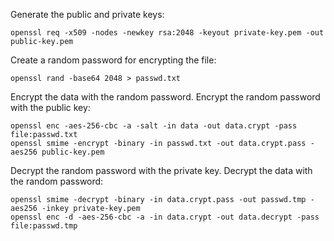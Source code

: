 
Generate the public and private keys:

	openssl req -x509 -nodes -newkey rsa:2048 -keyout private-key.pem -out public-key.pem

Create a random password for encrypting the file:

	openssl rand -base64 2048 > passwd.txt

Encrypt the data with the random password. Encrypt the random
password with the public key:

	openssl enc -aes-256-cbc -a -salt -in data -out data.crypt -pass file:passwd.txt
	openssl smime -encrypt -binary -in passwd.txt -out data.crypt.pass -aes256 public-key.pem

Decrypt the random password with the private key. Decrypt the data with
the random password:

	openssl smime -decrypt -binary -in data.crypt.pass -out passwd.tmp -aes256 -inkey private-key.pem
	openssl enc -d -aes-256-cbc -a -in data.crypt -out data.decrypt -pass file:passwd.tmp
